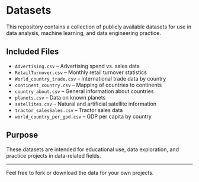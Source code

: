 # Datasets

This repository contains a collection of publicly available datasets for use in data analysis, machine learning, and data engineering practice.

## Included Files

- `Advertising.csv` – Advertising spend vs. sales data  
- `RetailTurnover.csv` – Monthly retail turnover statistics  
- `World_country_trade.csv` – International trade data by country  
- `continent_country.csv` – Mapping of countries to continents  
- `country_about.csv` – General information about countries  
- `planets.csv` – Data on known planets  
- `satellites.csv` – Natural and artificial satellite information  
- `tractor_salesSales.csv` – Tractor sales data  
- `world_country_per_gpd.csv` – GDP per capita by country  

## Purpose

These datasets are intended for educational use, data exploration, and practice projects in data-related fields.

---

Feel free to fork or download the data for your own projects.
